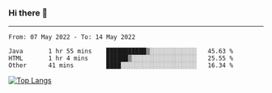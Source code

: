 ### Hi there 👋
---
<!--START_SECTION:waka-->

```text
From: 07 May 2022 - To: 14 May 2022

Java       1 hr 55 mins    ███████████▒░░░░░░░░░░░░░   45.63 %
HTML       1 hr 4 mins     ██████▒░░░░░░░░░░░░░░░░░░   25.55 %
Other      41 mins         ████░░░░░░░░░░░░░░░░░░░░░   16.34 %
```

<!--END_SECTION:waka-->

[![Top Langs](https://github-readme-stats.vercel.app/api/top-langs/?username=HyunAh-iia&layout=compact)](https://github.com/anuraghazra/github-readme-stats)
<!--
**HyunAh-iia/HyunAh-iia** is a ✨ _special_ ✨ repository because its `README.md` (this file) appears on your GitHub profile.

Here are some ideas to get you started:

- 🔭 I’m currently working on ...
- 🌱 I’m currently learning ...
- 👯 I’m looking to collaborate on ...
- 🤔 I’m looking for help with ...
- 💬 Ask me about ...
- 📫 How to reach me: ...
- 😄 Pronouns: ...
- ⚡ Fun fact: ...
-->
